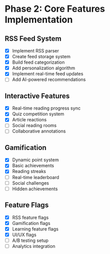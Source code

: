 # Phase 2: Core Features Implementation

## RSS Feed System

- [x] Implement RSS parser
- [x] Create feed storage system
- [x] Build feed categorization
- [x] Add personalization algorithm
- [x] Implement real-time feed updates
- [ ] Add AI-powered recommendations

## Interactive Features

- [x] Real-time reading progress sync
- [x] Quiz competition system
- [x] Article reactions
- [ ] Social reading rooms
- [ ] Collaborative annotations

## Gamification

- [x] Dynamic point system
- [x] Basic achievements
- [x] Reading streaks
- [ ] Real-time leaderboard
- [ ] Social challenges
- [ ] Hidden achievements

## Feature Flags

- [x] RSS feature flags
- [x] Gamification flags
- [x] Learning feature flags
- [x] UI/UX flags
- [ ] A/B testing setup
- [ ] Analytics integration
